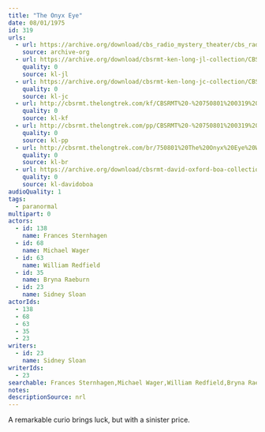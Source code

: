 ```yaml
---
title: "The Onyx Eye"
date: 08/01/1975
id: 319
urls: 
  - url: https://archive.org/download/cbs_radio_mystery_theater/cbs_radio_mystery_theater-0301-0350.zip/cbs_radio_mystery_theater-0301-0350%2Fcbsrmt_0319_the_onyx_eye.mp3
    source: archive-org
  - url: https://archive.org/download/cbsrmt-ken-long-jl-collection/CBSRMT - 750801 0319 The Onyx Eye_jl.mp3
    quality: 0
    source: kl-jl
  - url: https://archive.org/download/cbsrmt-ken-long-jc-collection/CBSRMT - 750801 0319 Onyx Eye vbr kb_jc.mp3
    quality: 0
    source: kl-jc
  - url: http://cbsrmt.thelongtrek.com/kf/CBSRMT%20-%20750801%200319%20The%20Onyx%20Eye_kf.mp3
    quality: 0
    source: kl-kf
  - url: http://cbsrmt.thelongtrek.com/pp/CBSRMT%20-%20750801%200319%20The%20Onyx%20Eye_pp.mp3
    quality: 0
    source: kl-pp
  - url: http://cbsrmt.thelongtrek.com/br/750801%20The%20Onyx%20Eye%20WOR.mp3
    quality: 0
    source: kl-br
  - url: https://archive.org/download/cbsrmt-david-oxford-boa-collection/CBSRMT-750801-0319-The-Onyx-Eye-(64-44)_kf-{BoA}.mp3
    quality: 0
    source: kl-davidoboa
audioQuality: 1
tags: 
  - paranormal
multipart: 0
actors:  
  - id: 138
    name: Frances Sternhagen  
  - id: 68
    name: Michael Wager  
  - id: 63
    name: William Redfield  
  - id: 35
    name: Bryna Raeburn  
  - id: 23
    name: Sidney Sloan
actorIds:  
  - 138  
  - 68  
  - 63  
  - 35  
  - 23
writers:  
  - id: 23
    name: Sidney Sloan
writerIds:  
  - 23
searchable: Frances Sternhagen,Michael Wager,William Redfield,Bryna Raeburn,Sidney Sloan Sidney Sloan
notes: 
descriptionSource: nrl
---
```

A remarkable curio brings luck, but with a sinister price.